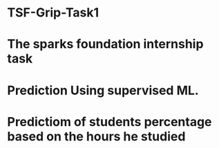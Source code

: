 # TSF-Grip-Task1
# The sparks foundation internship task
# Prediction Using supervised ML. 
# Predictiom of students percentage based on the hours he studied
